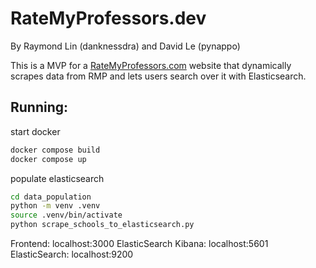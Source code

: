 # RateMyProfessors.dev

By Raymond Lin (danknessdra) and David Le (pynappo)

This is a MVP for a [RateMyProfessors.com](https://ratemyprofessors.com) website that dynamically scrapes data from RMP and lets users search over it with Elasticsearch.

## Running:

start docker
```bash
docker compose build
docker compose up
```

populate elasticsearch
```bash
cd data_population
python -m venv .venv
source .venv/bin/activate
python scrape_schools_to_elasticsearch.py
```

Frontend: localhost:3000
ElasticSearch Kibana: localhost:5601
ElasticSearch: localhost:9200
